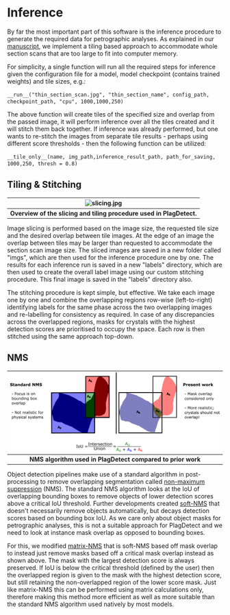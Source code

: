 # Inference

By far the most important part of this software is the inference procedure to generate the required data for petrographic analyses. As explained in our [manuscript](https://eartharxiv.org/repository/view/5386/), we implement a tiling based approach to accommodate whole section scans that are too large to fit into computer memory. 

For simplicity, a single function will run all the required steps for inference given the configuration file for a model, model checkpoint (contains trained weights) and tile sizes, e.g.:

	__run__("thin_section_scan.jpg", "thin_section_name", config_path, checkpoint_path, "cpu", 1000,1000,250)

The above function will create tiles of the specified size and overlap from the passed image, it will perform inference over all the tiles created and it will stitch them back together. If inference was already performed, but one wants to re-stitch the images from separate tile results - perhaps using different score thresholds - then the following function can be utilized:

	__tile_only__(name, img_path,inference_result_path, path_for_saving, 1000,250, thresh = 0.8)

## Tiling & Stitching

| ![slicing.jpg](./Images/lq_sliced_fig.png)|
|:--:|
|<b>Overview of the slicing and tiling procedure used in PlagDetect.</b>|

Image slicing is performed based on the image size, the requested tile size and the desired overlap between tile images. At the edge of an image the overlap between tiles may be larger than requested to accommodate the section scan image size. The sliced images are saved in a new folder called "imgs", which are then used for the inference procedure one by one. The results for each inference run is saved in a new "labels" directory, which are then used to create the overall label image using our custom stitching procedure. This final image is saved in the "labels" directory also.

The stitching procedure is kept simple, but effective. We take each image one by one and combine the overlapping regions row-wise (left-to-right) identifying labels for the same phase across the two overlapping images and re-labelling for consistency as required. In case of any discrepancies across the overlapped regions, masks for crystals with the highest detection scores are prioritised to occupy the space. Each row is then stitched using the same approach top-down.

## NMS

| ![nms.png](./Images/nms.png)|
|:--:|
|<b> NMS algorithm used in PlagDetect compared to prior work </b>|

Object detection pipelines make use of a standard algorithm in post-processing to remove overlapping segmentation called [non-maximum suppression](https://ieeexplore.ieee.org/document/1699659) (NMS). The standard NMS algorithm looks at the IoU of overlapping bounding boxes to remove objects of lower detection scores above a critical IoU threshold. Further developments created [soft-NMS](https://www.google.com/url?sa=t&rct=j&q=&esrc=s&source=web&cd=&cad=rja&uact=8&ved=2ahUKEwi4sd7Ho4v_AhUpQUEAHarDDMsQFnoECAwQAQ&url=https%3A%2F%2Farxiv.org%2Fabs%2F1704.04503&usg=AOvVaw3UVSaQ0quO2ZM26F6TKZhe) that doesn't necessarily remove objects automatically, but decays detection scores based on bounding box IoU. As we care only about object masks for petrographic analyses, this is not a suitable approach for PlagDetect and we need to look at instance mask overlap as opposed to bounding boxes.

For this, we modified [matrix-NMS](https://www.google.com/url?sa=t&rct=j&q=&esrc=s&source=web&cd=&cad=rja&uact=8&ved=2ahUKEwjA2Jvzo4v_AhVxmVwKHYzGDa4QFnoECAkQAQ&url=https%3A%2F%2Farxiv.org%2Fabs%2F2003.10152&usg=AOvVaw1PlxGKtFHItAwGWKd9Hs3A) that is soft-NMS based off mask overlap to instead just remove masks based off a critical mask overlap instead as shown above. The mask with the largest detection score is always preserved. If IoU is below the critical threshold (defined by the user) then the overlapped region is given to the mask with the highest detection score, but still retaining the non-overlapped region of the lower score mask. Just like matrix-NMS this can be performed using matrix calculations only, therefore making this method more efficient as well as more suitable than the standard NMS algorithm used natively by most models. 
